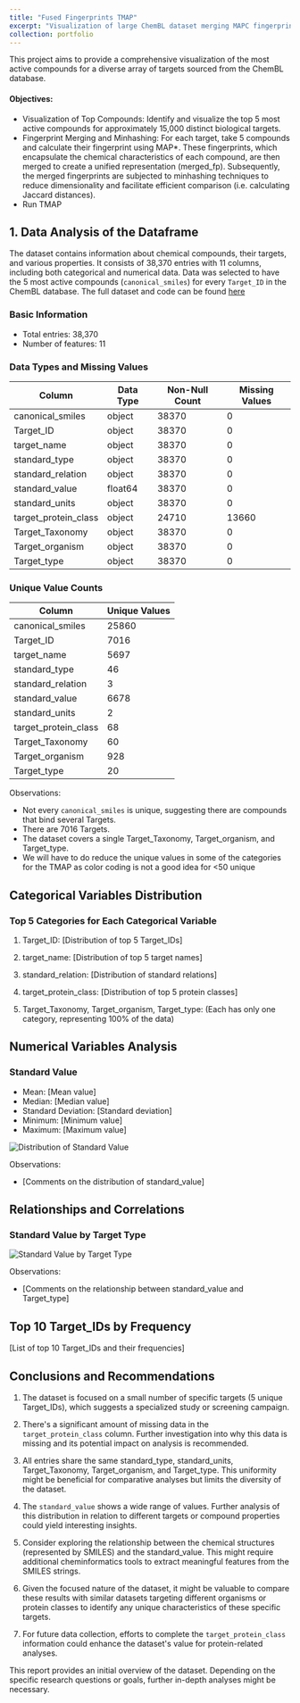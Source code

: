 ```yaml
---
title: "Fused Fingerprints TMAP"
excerpt: "Visualization of large ChemBL dataset merging MAPC fingerprints for every entry with same Target ID<br/><img src='/images/500x300.png'>"
collection: portfolio
---
```


This project aims to provide a comprehensive visualization of the most active compounds for a diverse array of targets sourced from the ChemBL database.

#### Objectives: 
* Visualization of Top Compounds: Identify and visualize the top 5 most active compounds for approximately 15,000 distinct biological targets.
* Fingerprint Merging and Minhashing: For each target, take 5 compounds and calculate their fingerprint using MAP*. These fingerprints, which encapsulate the chemical characteristics of each compound, are then merged to create a unified representation (merged_fp). Subsequently, the merged fingerprints are subjected to minhashing techniques to reduce dimensionality and facilitate efficient comparison (i.e. calculating Jaccard distances).
* Run TMAP



## 1. Data Analysis of the Dataframe

The dataset contains information about chemical compounds, their targets, and various properties. It consists of 38,370 entries with 11 columns, including both categorical and numerical data. Data was selected to have the 5 most active compounds (`canonical_smiles`) for every `Target_ID` in the ChemBL database.
The full dataset and code can be found [here](https://github.com/afloresep/fused_target_tmap/blob/master/alex_dataset.csv)

### Basic Information

- Total entries: 38,370
- Number of features: 11

### Data Types and Missing Values

| Column                | Data Type | Non-Null Count | Missing Values |
|-----------------------|-----------|----------------|----------------|
| canonical_smiles      | object    | 38370          | 0              |
| Target_ID             | object    | 38370          | 0              |
| target_name           | object    | 38370          | 0              |
| standard_type         | object    | 38370          | 0              |
| standard_relation     | object    | 38370          | 0              |
| standard_value        | float64   | 38370          | 0              |
| standard_units        | object    | 38370          | 0              |
| target_protein_class  | object    | 24710          | 13660          |
| Target_Taxonomy       | object    | 38370          | 0              |
| Target_organism       | object    | 38370          | 0              |
| Target_type           | object    | 38370          | 0              |


### Unique Value Counts

| Column                | Unique Values |
|-----------------------|---------------|
| canonical_smiles      | 25860         |
| Target_ID             | 7016          |
| target_name           | 5697          |
| standard_type         | 46            |
| standard_relation     | 3             |
| standard_value        | 6678          |
| standard_units        | 2             |
| target_protein_class  | 68            |
| Target_Taxonomy       | 60            |
| Target_organism       | 928           |
| Target_type           | 20            |

Observations:
- Not every `canonical_smiles` is unique, suggesting there are compounds that bind several Targets. 
- There are 7016 Targets.
- The dataset covers a single Target_Taxonomy, Target_organism, and Target_type.
- We will have to do reduce the unique values in some of the categories for the TMAP as color coding is not a good idea for <50 unique 

## Categorical Variables Distribution

### Top 5 Categories for Each Categorical Variable

1. Target_ID:
   [Distribution of top 5 Target_IDs]

2. target_name:
   [Distribution of top 5 target names]

3. standard_relation:
   [Distribution of standard relations]

4. target_protein_class:
   [Distribution of top 5 protein classes]

5. Target_Taxonomy, Target_organism, Target_type:
   (Each has only one category, representing 100% of the data)

## Numerical Variables Analysis

### Standard Value

- Mean: [Mean value]
- Median: [Median value]
- Standard Deviation: [Standard deviation]
- Minimum: [Minimum value]
- Maximum: [Maximum value]

![Distribution of Standard Value](standard_value_distribution.png)

Observations:
- [Comments on the distribution of standard_value]

## Relationships and Correlations

### Standard Value by Target Type

![Standard Value by Target Type](standard_value_by_target_type.png)

Observations:
- [Comments on the relationship between standard_value and Target_type]

## Top 10 Target_IDs by Frequency

[List of top 10 Target_IDs and their frequencies]

## Conclusions and Recommendations

1. The dataset is focused on a small number of specific targets (5 unique Target_IDs), which suggests a specialized study or screening campaign.

2. There's a significant amount of missing data in the `target_protein_class` column. Further investigation into why this data is missing and its potential impact on analysis is recommended.

3. All entries share the same standard_type, standard_units, Target_Taxonomy, Target_organism, and Target_type. This uniformity might be beneficial for comparative analyses but limits the diversity of the dataset.

4. The `standard_value` shows a wide range of values. Further analysis of this distribution in relation to different targets or compound properties could yield interesting insights.

5. Consider exploring the relationship between the chemical structures (represented by SMILES) and the standard_value. This might require additional cheminformatics tools to extract meaningful features from the SMILES strings.

6. Given the focused nature of the dataset, it might be valuable to compare these results with similar datasets targeting different organisms or protein classes to identify any unique characteristics of these specific targets.

7. For future data collection, efforts to complete the `target_protein_class` information could enhance the dataset's value for protein-related analyses.

This report provides an initial overview of the dataset. Depending on the specific research questions or goals, further in-depth analyses might be necessary.
